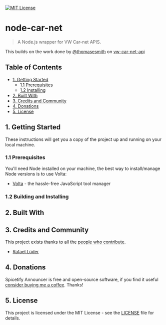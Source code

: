 [![MIT License](https://img.shields.io/badge/License-MIT-yellow.svg?display=inline-block)](https://github.com/rlueder/tidytweets/blob/main/LICENSE)

# node-car-net

> A Node.js wrapper for VW Car-net APIS.

This builds on the work done by [@thomasesmith](https://github.com/thomasesmith) on [vw-car-net-api](https://github.com/thomasesmith/vw-car-net-api)

## Table of Contents

- [1. Getting Started](#1-getting-started)
  - [1.1 Prerequisites](#1.1-prerequisites)
  - [1.2 Installing](#1.2-building-and-installing)
- [2. Built With](#2-built-with)
- [3. Credits and Community](#3-credits-and-community)
- [4. Donations](#4-donations)
- [5. License](#5-license)

## 1. Getting Started

These instructions will get you a copy of the project up and running on your 
local machine.

### 1.1 Prerequisites

You'll need Node installed on your machine, the best way to install/manage 
Node versions is to use Volta:

- [Volta](https://github.com/volta-cli/volta) - the hassle-free JavaScript 
  tool manager

### 1.2 Building and Installing

## 2. Built With

## 3. Credits and Community

This project exists thanks to all the <a href="https://github.com/rlueder/tidytweets/graphs/contributors">people who contribute</a>.

- [Rafael Lüder](https://github.com/rlueder)

## 4. Donations

Spicetify Announcer is free and open-source software, if you find it useful 
[consider buying me a coffee](https://www.buymeacoffee.com/rlueder). Thanks!

## 5. License

This project is licensed under the MIT License - see the [LICENSE](LICENSE) file for details.
